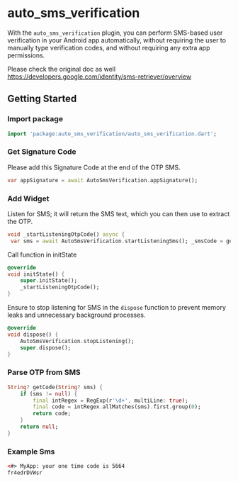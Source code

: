 # auto_sms_verification

With the `auto_sms_verification` plugin, you can perform SMS-based user verification in your Android app automatically, without requiring the user to manually type verification codes, and without requiring any extra app permissions.

Please check the original doc as well https://developers.google.com/identity/sms-retriever/overview

## Getting Started
### Import package
```dart  
import 'package:auto_sms_verification/auto_sms_verification.dart';  
```  
### Get Signature Code
Please add this Signature Code at the end of the OTP SMS.
```dart  
var appSignature = await AutoSmsVerification.appSignature();  
```  
### Add Widget
Listen for SMS; it will return the SMS text, which you can then use to extract the OTP.
```dart  
void _startListeningOtpCode() async {  
 var sms = await AutoSmsVerification.startListeningSms(); _smsCode = getCode(sms) ?? '';}  
```  

Call function in initState
```dart  
@override  
void initState() {  
	super.initState(); 
	_startListeningOtpCode();
}  
```  

Ensure to stop listening for SMS in the `dispose` function to prevent memory leaks and unnecessary background processes.
```dart  
@override  
void dispose() { 
	AutoSmsVerification.stopListening(); 
	super.dispose(); 
}  
```  

### Parse OTP from SMS
```dart  
String? getCode(String? sms) {  
	if (sms != null) { 
		final intRegex = RegExp(r'\d+', multiLine: true); 
		final code = intRegex.allMatches(sms).first.group(0); 
		return code; 
	} 
	return null;
}  
```  

### Example Sms
```html  
<#> MyApp: your one time code is 5664  
fr4edrDVWsr  
```